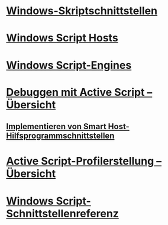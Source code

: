 # [Windows-Skriptschnittstellen](windows-script-interfaces.md)
# [Windows Script Hosts](windows-script-hosts.md)
# [Windows Script-Engines](windows-script-engines.md)
# [Debuggen mit Active Script – Übersicht](active-script-debugging-overview.md)
## [Implementieren von Smart Host-Hilfsprogrammschnittstellen](implementing-smart-host-helper-interfaces.md)
# [Active Script-Profilerstellung – Übersicht](active-script-profiling-overview.md)
# [Windows Script-Schnittstellenreferenz](reference/TOC.md)
